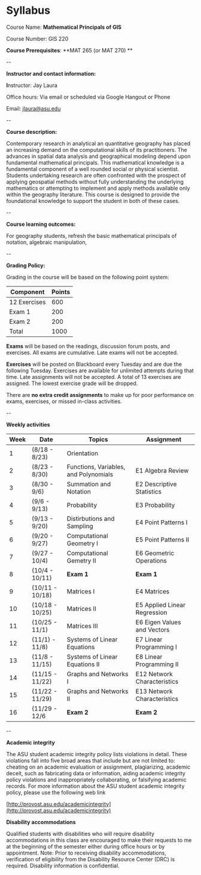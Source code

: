 
# Syllabus

Course Name: **Mathematical Principals of GIS**

Course Number: GIS 220

**Course Prerequisites**: **MAT 265 (or MAT 270) **

--

**Instructor and contact information:**

**I**nstructor: Jay Laura

Office hours: Via email or scheduled via Google Hangout or Phone

Email: jlaura@asu.edu

--

**Course description:**

Contemporary research in analytical an quantitative geography has placed an increasing demand on the computational skills of its practitioners.  The advances in spatial data analysis and geographical modeling depend upon fundamental mathematical principals.  This mathematical knowledge is a fundamental component of a well rounded social or physical scientist.  Students undertaking research are often confronted with the prospect of applying geospatial methods without fully understanding the underlying mathematics or attempting to implement and apply methods available only within the geography literature.  This course is designed to provide the foundational knowledge to support the student in both of these cases.

--

**Course learning outcomes:**

For geography students, refresh the basic mathematical principals of notation, algebraic manipulation, 

--

**Grading Policy:**

Grading in the course will be based on the following point system:

| **Component**                        | **Points**                           |
|--------------------------------------|--------------------------------------|
| 12 Exercises                         | 600                                  |
| Exam 1                               | 200                                  |
| Exam 2                               | 200                                  |
| Total                                | 1000                                 |

**Exams** will be based on the readings, discussion forum posts, and exercises. All exams are cumulative.  Late exams will not be accepted.

**Exercises** will be posted on Blackboard every Tuesday and are due the following Tuesday.  Exercises are available for unlimited attempts during that time.  Late assignments will not be accepted.  A total of 13 exercises are assigned.  The lowest exercise grade will be dropped.

There are **no extra credit assignments** to make up for poor performance on exams, exercises, or missed in-class activities.

--

**Weekly activities**

|Week | Date | Topics  | Assignment| 
|---|--------|----------|---------|
| 1 | (8/18 - 8/23) | Orientation | |
| 2 | (8/23 - 8/30) | Functions, Variables, and Polynomials | E1 Algebra Review |
| 3 | (8/30 - 9/6)  | Summation and Notation | E2 Descriptive Statistics |
| 4 | (9/6 - 9/13)  | Probability | E3 Probability |
| 5 | (9/13 - 9/20) | Distirbutions and Sampling | E4 Point Patterns I |
| 6 | (9/20 - 9/27) | Computational Geometry I | E5 Point Patterns II  | 
| 7 | (9/27 - 10/4) | Computational Gemetry II | E6 Geometric Operations |
| 8 | (10/4 - 10/11) | **Exam 1** |  **Exam 1** | 
| 9 | (10/11 - 10/18) | Matrices I | E4 Matrices |
| 10 | (10/18 - 10/25) | Matrices II | E5 Applied Linear Regression  |
| 11 | (10/25 - 11/1) | Matrices III | E6 Eigen Values and Vectors |
| 12 | (11/1) - 11/8) | Systems of Linear Equations | E7 Linear Programming I|  
| 13 | (11/8 - 11/15) | Systems of Linear Equations II | E8 Linear Programming II | 
| 14 | (11/15 - 11/22) | Graphs and Networks I | E12 Network Characteristics  |
| 15 | (11/22 - 11/29)| Graphs and Networks II | E13 Network Characteristics | 
| 16 | (11/29 - 12/6 | **Exam 2** | **Exam 2** |

--

**Academic integrity**

The ASU student academic integrity policy lists violations in detail.
These violations fall into five broad areas that include but are not
limited to: cheating on an academic evaluation or assignment,
plagiarizing, academic deceit, such as fabricating data or information,
aiding academic integrity policy violations and inappropriately
collaborating, or falsifying academic records. For more information
about the ASU student academic integrity policy, please use the
following web link


[http://provost.asu.edu/academicintegrity](http://provost.asu.edu/academicintegrity)


**Disability accommodations**

Qualified students with disabilities who will require disability
accommodations in this class are encouraged to make their requests to me
at the beginning of the semester either during office hours or by
appointment. Note: Prior to receiving disability accommodations,
verification of eligibility from the Disability Resource Center (DRC) is
required. Disability information is confidential.

